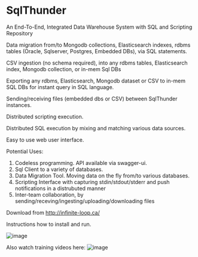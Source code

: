 # SqlThunder

An End-To-End, Integrated Data Warehouse System with SQL and Scripting Repository

Data migration from/to Mongodb collections, Elasticsearch indexes, rdbms tables (Oracle, Sqlserver, Postgres, Embedded DBs), via SQL statements.

CSV ingestion (no schema required), into any rdbms tables, Elasticsearch index, Mongodb collection, or in-mem Sql DBs

Exporting any rdbms, Elasticsearch, Mongodb dataset or CSV to in-mem SQL DBs for instant query in SQL language.

Sending/receiving files (embedded dbs or CSV) between SqlThunder instances.

Distributed scripting execution.

Distributed SQL execution by mixing and matching various data sources.

Easy to use web user interface.

Potential Uses: 
1) Codeless programming. API available via swagger-ui. 
2) Sql Client to a variety of databases.
3) Data Migration Tool. Moving data on the fly from/to various databases.
4) Scripting Interface with capturing stdin/stdout/stderr and push notifications in a distrubuted manner
5) Inter-team collaboration, by sending/receving/ingesting/uploading/downloading files


Download from http://infinite-loop.ca/

Instructions how to install and run.

![image](https://user-images.githubusercontent.com/80181538/227396130-3b945f80-5f61-4af2-9baa-590bf37e5ad1.png)



Also watch training videos here:
![image](https://user-images.githubusercontent.com/80181538/227396305-76d3d5ff-febe-4ebc-a040-d59c729c9e54.png)


